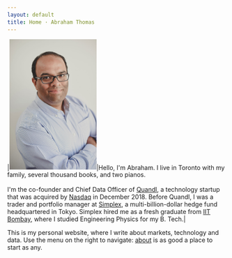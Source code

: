 ```yaml
---
layout: default
title: Home · Abraham Thomas
---
```


|<img style="width:200px" src="/assets/img/Abraham-Thomas.jpg">|Hello, I'm Abraham.  I live in Toronto with my family, several thousand books, and two pianos.<br/><br/>I'm the co-founder and Chief Data Officer of [Quandl](https://www.quandl.com), a technology startup that was acquired by [Nasdaq](http://www.nasdaq.com) in December 2018.  Before Quandl, I was a trader and portfolio manager at [Simplex](https://www.simplexasset.com), a multi-billion-dollar  hedge fund headquartered in Tokyo.  Simplex hired me as a fresh graduate from [IIT Bombay](http://www.iitb.ac.in), where I studied Engineering Physics for my B. Tech.|

This is my personal website, where I write about markets, technology and data.  Use the menu on the right to navigate: [about](/about) is as good a place to start as any.   
